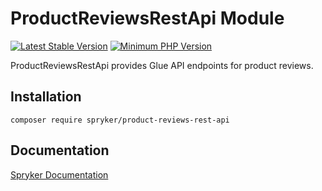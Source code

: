 # ProductReviewsRestApi Module
[![Latest Stable Version](https://poser.pugx.org/spryker/product-reviews-rest-api/v/stable.svg)](https://packagist.org/packages/spryker/product-reviews-rest-api)
[![Minimum PHP Version](https://img.shields.io/badge/php-%3E%3D%207.4-8892BF.svg)](https://php.net/)

ProductReviewsRestApi provides Glue API endpoints for product reviews.

## Installation

```
composer require spryker/product-reviews-rest-api
```

## Documentation

[Spryker Documentation](https://academy.spryker.com/developing_with_spryker/module_guide/modules.html)
